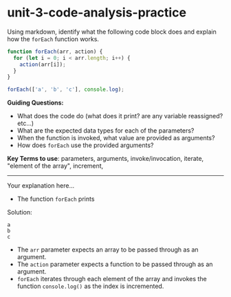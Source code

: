 # unit-3-code-analysis-practice

Using markdown, identify what the following code block does and explain how the `forEach` function works.

```js
function forEach(arr, action) {
  for (let i = 0; i < arr.length; i++) {
    action(arr[i]);
  }
}

forEach(['a', 'b', 'c'], console.log);
```

**Guiding Questions:**
* What does the code do (what does it print? are any variable reassigned? etc...)
* What are the expected data types for each of the parameters?
* When the function is invoked, what value are provided as arguments?
* How does `forEach` use the provided arguments?

**Key Terms to use**: parameters, arguments, invoke/invocation, iterate, "element of the array", increment,  

<hr>

Your explanation here...
- The function `forEach` prints 

Solution:

```
a
b
c
```
- The `arr` parameter expects an array to be passed through as an argument.
- The `action` parameter expects a function to be passed through as an argument.
- `forEach` iterates through each element of the array and invokes the function `console.log()` as the index is incremented.
